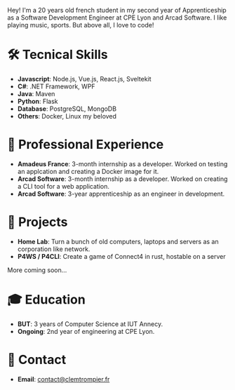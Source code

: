 Hey! I'm a 20 years old french student in my second year of Apprenticeship as a Software Development Engineer at CPE Lyon and Arcad Software.
I like playing music, sports. But above all, I love to code!

# 🛠️ Tecnical Skills

- **Javascript**: Node.js, Vue.js, React.js, Sveltekit
- **C#**: .NET Framework, WPF
- **Java**: Maven
- **Python**: Flask
- **Database**: PostgreSQL, MongoDB
- **Others**: Docker, Linux my beloved

# 💼 Professional Experience

- **Amadeus France**: 3-month internship as a developer. Worked on testing an applcation and creating a Docker image for it.
- **Arcad Software**: 3-month internship as a developer. Worked on creating a CLI tool for a web application.
- **Arcad Software**: 3-year apprenticeship as an engineer in development.

# 🚀 Projects

- **Home Lab**: Turn a bunch of old computers, laptops and servers as an corporation like network.
- **P4WS / P4CLI**: Create a game of Connect4 in rust, hostable on a server

More coming soon...

# 🎓 Education

- **BUT**: 3 years of Computer Science at IUT Annecy.
- **Ongoing**: 2nd year of engineering  at CPE Lyon.

# 📧 Contact

- **Email**: contact@clemtrompier.fr
